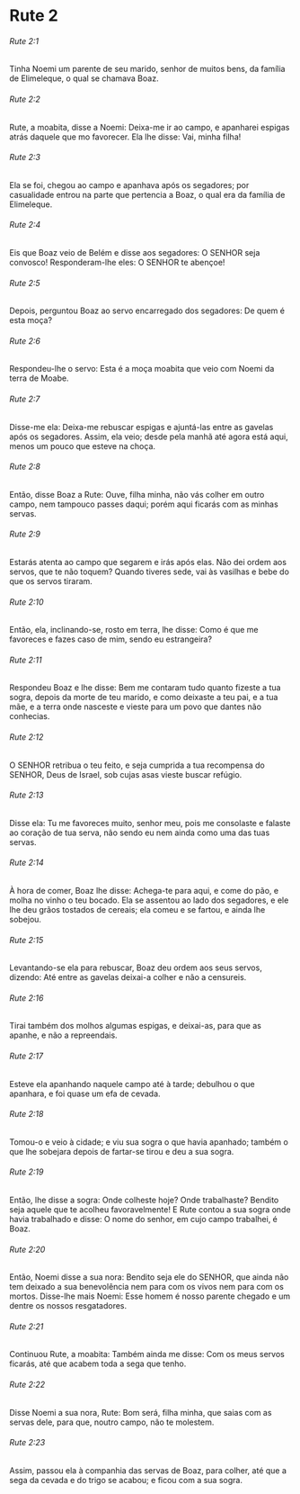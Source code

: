 # Rute 2

###### Rute 2:1

Tinha Noemi um parente de seu marido, senhor de muitos bens, da família de Elimeleque, o qual se chamava Boaz.

###### Rute 2:2

Rute, a moabita, disse a Noemi: Deixa-me ir ao campo, e apanharei espigas atrás daquele que mo favorecer. Ela lhe disse: Vai, minha filha!

###### Rute 2:3

Ela se foi, chegou ao campo e apanhava após os segadores; por casualidade entrou na parte que pertencia a Boaz, o qual era da família de Elimeleque.

###### Rute 2:4

Eis que Boaz veio de Belém e disse aos segadores: O SENHOR seja convosco! Responderam-lhe eles: O SENHOR te abençoe!

###### Rute 2:5

Depois, perguntou Boaz ao servo encarregado dos segadores: De quem é esta moça?

###### Rute 2:6

Respondeu-lhe o servo: Esta é a moça moabita que veio com Noemi da terra de Moabe.

###### Rute 2:7

Disse-me ela: Deixa-me rebuscar espigas e ajuntá-las entre as gavelas após os segadores. Assim, ela veio; desde pela manhã até agora está aqui, menos um pouco que esteve na choça.

###### Rute 2:8

Então, disse Boaz a Rute: Ouve, filha minha, não vás colher em outro campo, nem tampouco passes daqui; porém aqui ficarás com as minhas servas.

###### Rute 2:9

Estarás atenta ao campo que segarem e irás após elas. Não dei ordem aos servos, que te não toquem? Quando tiveres sede, vai às vasilhas e bebe do que os servos tiraram.

###### Rute 2:10

Então, ela, inclinando-se, rosto em terra, lhe disse: Como é que me favoreces e fazes caso de mim, sendo eu estrangeira?

###### Rute 2:11

Respondeu Boaz e lhe disse: Bem me contaram tudo quanto fizeste a tua sogra, depois da morte de teu marido, e como deixaste a teu pai, e a tua mãe, e a terra onde nasceste e vieste para um povo que dantes não conhecias.

###### Rute 2:12

O SENHOR retribua o teu feito, e seja cumprida a tua recompensa do SENHOR, Deus de Israel, sob cujas asas vieste buscar refúgio.

###### Rute 2:13

Disse ela: Tu me favoreces muito, senhor meu, pois me consolaste e falaste ao coração de tua serva, não sendo eu nem ainda como uma das tuas servas.

###### Rute 2:14

À hora de comer, Boaz lhe disse: Achega-te para aqui, e come do pão, e molha no vinho o teu bocado. Ela se assentou ao lado dos segadores, e ele lhe deu grãos tostados de cereais; ela comeu e se fartou, e ainda lhe sobejou.

###### Rute 2:15

Levantando-se ela para rebuscar, Boaz deu ordem aos seus servos, dizendo: Até entre as gavelas deixai-a colher e não a censureis.

###### Rute 2:16

Tirai também dos molhos algumas espigas, e deixai-as, para que as apanhe, e não a repreendais.

###### Rute 2:17

Esteve ela apanhando naquele campo até à tarde; debulhou o que apanhara, e foi quase um efa de cevada.

###### Rute 2:18

Tomou-o e veio à cidade; e viu sua sogra o que havia apanhado; também o que lhe sobejara depois de fartar-se tirou e deu a sua sogra.

###### Rute 2:19

Então, lhe disse a sogra: Onde colheste hoje? Onde trabalhaste? Bendito seja aquele que te acolheu favoravelmente! E Rute contou a sua sogra onde havia trabalhado e disse: O nome do senhor, em cujo campo trabalhei, é Boaz.

###### Rute 2:20

Então, Noemi disse a sua nora: Bendito seja ele do SENHOR, que ainda não tem deixado a sua benevolência nem para com os vivos nem para com os mortos. Disse-lhe mais Noemi: Esse homem é nosso parente chegado e um dentre os nossos resgatadores.

###### Rute 2:21

Continuou Rute, a moabita: Também ainda me disse: Com os meus servos ficarás, até que acabem toda a sega que tenho.

###### Rute 2:22

Disse Noemi a sua nora, Rute: Bom será, filha minha, que saias com as servas dele, para que, noutro campo, não te molestem.

###### Rute 2:23

Assim, passou ela à companhia das servas de Boaz, para colher, até que a sega da cevada e do trigo se acabou; e ficou com a sua sogra.

